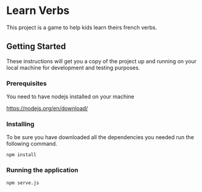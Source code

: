 # Learn Verbs

This project is a game to help kids learn theirs french verbs.

## Getting Started

These instructions will get you a copy of the project up and running on your local machine for development and testing purposes.

### Prerequisites

You need to have nodejs installed on your machine

https://nodejs.org/en/download/




### Installing


To be sure you have downloaded all the dependencies you needed run the following command.
```
npm install
```


### Running the application
```
npm serve.js
```